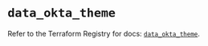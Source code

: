 # `data_okta_theme`

Refer to the Terraform Registry for docs: [`data_okta_theme`](https://registry.terraform.io/providers/okta/okta/4.14.1/docs/data-sources/theme).

